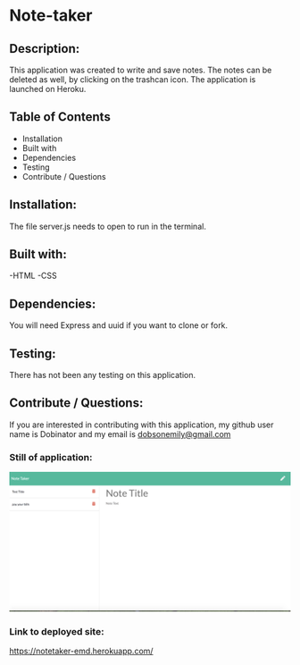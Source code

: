 # Note-taker

## Description:

This application was created to write and save notes. The notes can be deleted as well, by clicking on the trashcan icon. The application is launched on Heroku. 

## Table of Contents

* Installation
* Built with
* Dependencies
* Testing
* Contribute / Questions

## Installation:

 The file server.js needs to open to run in the terminal.
 
## Built with:
-HTML
-CSS 

## Dependencies:

You will need Express and uuid if you want to clone or fork.

## Testing:

There has not been any testing on this application.

## Contribute / Questions:
 If you are interested in contributing with this application, my github user name is Dobinator and my email is dobsonemily@gmail.com
 
### Still of application: 

![Note-taker](./image/screenshot.png)

### Link to deployed site:

https://notetaker-emd.herokuapp.com/
